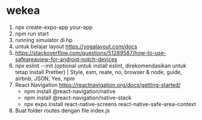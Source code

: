 # wekea

1. npx create-expo-app your-app
2. npm run start
3. running simulator di hp
4. untuk belajar layout https://yogalayout.com/docs
5. https://stackoverflow.com/questions/51289587/how-to-use-safeareaview-for-android-notch-devices
6. npx eslint --init (optional untuk install eslint, direkomendasikan untuk tetap install Prettier) | Style, esm, reate, no, browser & node, guide, airbnb, JSON, Yes, npm
7. React Navigation https://reactnavigation.org/docs/getting-started/
   - npm install @react-navigation/native
   - npm install @react-navigation/native-stack
   - npx expo install react-native-screens react-native-safe-area-context
8. Buat folder routes dengan file index.js
